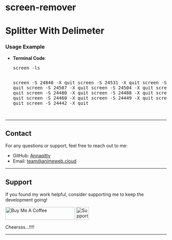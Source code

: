 # screen-remover

# Splitter With Delimeter

<h3>Usage Example</h3>
<ul>
    <li><strong>Terminal Code</strong>:
        <pre>
screen -ls

screen -S 24840 -X quit
screen -S 24531 -X quit
screen -S 24528 -X quit
screen -S 24507 -X quit
screen -S 24504 -X quit
screen -S 24497 -X quit
screen -S 24480 -X quit
screen -S 24488 -X quit
screen -S 24474 -X quit
screen -S 24460 -X quit
screen -S 24449 -X quit
screen -S 24445 -X quit
screen -S 24442 -X quit

</pre>
    </li>
</ul>

<hr>

<h2>Contact</h2>
<p>For any questions or support, feel free to reach out to me:</p>
<ul>
    <li>GitHub: <a href="https://github.com/annaqitty">Annaqitty</a></li>
    <li>Email: <a href="mailto:team@animeweb.cloud">team@animeweb.cloud</a></li>
</ul>

<hr>

<h2>Support</h2>
<p>If you found my work helpful, consider supporting me to keep the development going!</p>

<p>
    <!-- Buy Me a Coffee Button -->
    <a href="https://paypal.me/chuakerz?country.x=ID&locale.x=id_ID" target="_blank" style="text-decoration: none;">
        <img align="center" src="https://www.buymeacoffee.com/assets/img/custom_images/yellow_img.png" alt="Buy Me A Coffee" height="40" width="217" />
        <img align="center" src="https://www.paypalobjects.com/webstatic/en_US/i/buttons/pp-acceptance-medium.png" alt="Support via PayPal" height="40" />
    </a>
</p>

<p>
    <!-- PayPal Button -->
    <a href="https://wa.me/62895405001522" target="_blank" style="text-decoration: none;">Cheersss...!!!!</a>
</p>

<hr>

